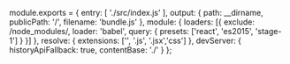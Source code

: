 module.exports = {
  entry: [
    './src/index.js'
  ],
  output: {
    path: __dirname,
    publicPath: '/',
    filename: 'bundle.js'
  },
  module: {
    loaders: [{
      exclude: /node_modules/,
      loader: 'babel',
      query: {
        presets: ['react', 'es2015', 'stage-1']
      }
    }]
  },
  resolve: {
    extensions: ['', '.js', '.jsx','css']
  },
  devServer: {
    historyApiFallback: true,
    contentBase: './'
  }
};
